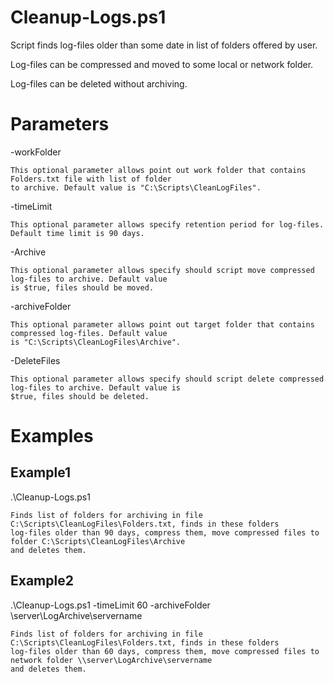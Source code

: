 # Cleanup-Logs.ps1

Script finds log-files older than some date in list of folders offered by user.

Log-files can be compressed and moved to some local or network folder.

Log-files can be deleted without archiving.

# Parameters

-workFolder

	This optional parameter allows point out work folder that contains Folders.txt file with list of folder
	to archive. Default value is "C:\Scripts\CleanLogFiles".
	
-timeLimit

	This optional parameter allows specify retention period for log-files. Default time limit is 90 days.
	
-Archive

	This optional parameter allows specify should script move compressed log-files to archive. Default value 
	is $true, files should be moved.
	
-archiveFolder

	This optional parameter allows point out target folder that contains compressed log-files. Default value 
	is "C:\Scripts\CleanLogFiles\Archive".
	
-DeleteFiles

	This optional parameter allows specify should script delete compressed log-files to archive. Default value is 
	$true, files should be deleted.

# Examples

## Example1

.\Cleanup-Logs.ps1
	
	Finds list of folders for archiving in file C:\Scripts\CleanLogFiles\Folders.txt, finds in these folders 
	log-files older than 90 days, compress them, move compressed files to folder C:\Scripts\CleanLogFiles\Archive 
	and deletes them.
	
## Example2

.\Cleanup-Logs.ps1 -timeLimit 60 -archiveFolder \\server\LogArchive\servername
	
	Finds list of folders for archiving in file C:\Scripts\CleanLogFiles\Folders.txt, finds in these folders 
	log-files older than 60 days, compress them, move compressed files to network folder \\server\LogArchive\servername 
	and deletes them.
